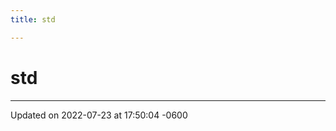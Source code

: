 ```yaml
---
title: std

---
```


# std








-------------------------------

Updated on 2022-07-23 at 17:50:04 -0600